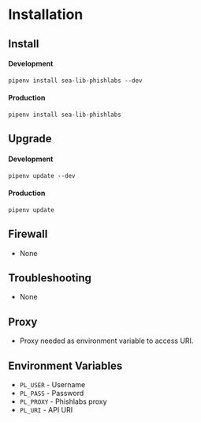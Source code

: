 # Installation

## Install

#### Development

	pipenv install sea-lib-phishlabs --dev
	
#### Production

	pipenv install sea-lib-phishlabs

## Upgrade

#### Development
	
	pipenv update --dev
	
#### Production

	pipenv update
	
## Firewall

* None

## Troubleshooting

* None

## Proxy

* Proxy needed as environment variable to access URI.

## Environment Variables

* `PL_USER` - Username
* `PL_PASS` - Password
* `PL_PROXY` - Phishlabs proxy
* `PL_URI` - API URI


